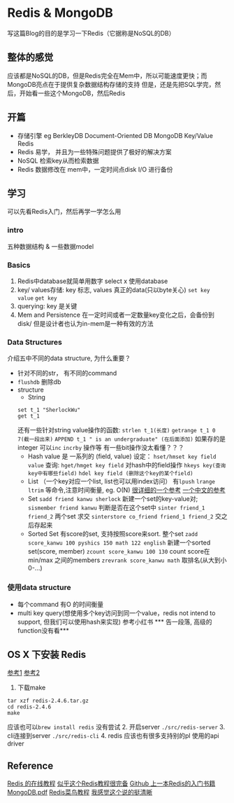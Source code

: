 # Redis & MongoDB 
写这篇Blog的目的是学习一下Redis（它据称是NoSQL的DB）

## 整体的感觉
应该都是NoSQL的DB，但是Redis完全在Mem中，所以可能速度更快；而MongoDB亮点在于提供复杂数据结构存储的支持
但是，还是先把SQL学完，然后，开始看一些这个MongoDB，然后Redis
## 开篇
* 存储引擎 eg BerkleyDB  Document-Oriented DB MongoDB  Key/Value Redis
* Redis 易学， 并且为一些特殊问题提供了极好的解决方案
* NoSQL 检索key从而检索数据 
* Redis 数据修改在 mem中，一定时间点disk I/O 进行备份

## 学习
可以先看Redis入门，然后再学一学怎么用
### intro
五种数据结构 & 一些数据model 
### Basics
1. Redis中database就简单用数字  select x 使用database
2. key/ values存储: key 标志, values 真正的data(只以byte关心)
	`set key value` 	`get key` 
3. querying: key 是关键
4. Mem and Persistence 在一定时间或者一定数量key变化之后，会备份到disk/ 但是设计者也认为in-mem是一种有效的方法

### Data Structures
介绍五中不同的data structure, 为什么重要？ 

* 针对不同的str， 有不同的command
* `flushdb` 删除db 
* structure
	* String 
	```
	set t_1 "SherlockWu"
	get t_1 
	```
	还有一些针对string value操作的函数: `strlen t_1(长度)` `getrange t_1 0 7(截一段出来)` `APPEND t_1 " is an undergraduate" (在后面添加)`
	如果存的是integer 可以`inc` `incrby` 操作等
	有一些bit操作没太看懂？？？  	
	* Hash 
	value 是 一系列的 (field, value) 
	设定： `hset/hmset key field value`
	查询: `hget/hmget key field`
	对hash中的field操作 `hkeys key(查询key中有哪些field)` `hdel key field (删除这个key的某个field)` 
	* List （一个key对应一个list, list也可以用index访问）
	有`lpush` `lrange` `ltrim` 等命令,注意时间衡量, eg. O(N) 
	[很详细的一个参考](http://www.cnblogs.com/stephen-liu74/archive/2012/03/16/2351859.html) [一个中文的参考](https://redis.readthedocs.io/en/2.4/list.html)
	* Set
	`sadd friend kanwu sherlock` 新建一个set的key-value对; 
	`sismember friend kanwu` 判断是否在这个set中
	`sinter friend_1 friend_2` 两个set 求交
	`sinterstore co_friend friend_1 friend_2` 交之后存起来
	* Sorted Set 
	有score的set, 支持按照score来sort. 整个set
	`zadd score_kanwu 100 pyshics 150 math 122 english` 新建一个sorted set(score, member)
	`zcount score_kanwu 100 130` count score在min/max 之间的members
	`zrevrank score_kanwu math` 取排名(从大到小 0-...)

### 使用data structure
* 每个command 有O 的时间衡量
* multi key query(想使用多个key访问到同一个value，redis not intend to support, 但我们可以使用hash来实现)  参考小红书
*** 告一段落, 高级的function没有看***




## OS X 下安装 Redis
[参考1](http://yijiebuyi.com/blog/d8ab4b444c16f42cefe30df738a42518.html) [参考2](http://my.oschina.net/jackieyeah/blog/524583)
1. 下载make
```
tar xzf redis-2.4.6.tar.gz
cd redis-2.4.6
make
```
应该也可以`brew install redis` 没有尝试
2. 开启server `./src/redis-server`
3. cli连接到server `./src/redis-cli`
4. redis 应该也有很多支持别的pl 使用的api driver 



## Reference
[Redis 的在线教程](http://try.redis.io)
[似乎这个Redis教程很完备](http://www.cnblogs.com/stephen-liu74/archive/2012/04/16/2370212.html)
[Github 上一本Redis的入门书籍](https://github.com/sherlockwu/the-little-redis-book/blob/master/en/redis.md)
[MongoDB.pdf]()
[Redis菜鸟教程](http://www.runoob.com/redis/redis-tutorial.html)
[我感觉这个说的挺清晰](http://www.cnblogs.com/hanwenhuazuibang/p/3652238.html)